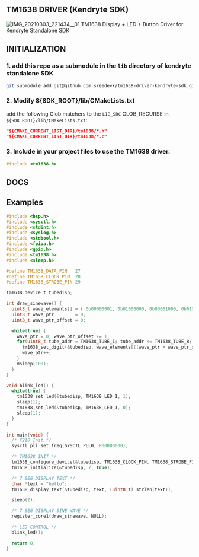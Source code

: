 ## TM1638 DRIVER (Kendryte SDK)

![IMG_20210303_221434__01](https://user-images.githubusercontent.com/36154121/109840878-871cf200-7c6e-11eb-9654-43ac66d2a9b6.jpg)
TM1638 Display + LED + Button Driver for Kendryte Standalone SDK

## INITIALIZATION

### 1. add this repo as a submodule in the `lib` directory of kendryte standalone SDK
```bash
git submodule add git@github.com:sreedevk/tm1638-driver-kendryte-sdk.git /path/to/kendryte_sdk/lib/tm1638/
```
### 2. Modify ${SDK_ROOT}/lib/CMakeLists.txt

add the following Glob matchers to the `LIB_SRC` GLOB_RECURSE in `${SDK_ROOT}/lib/CMakeLists.txt`:

```cmake
"${CMAKE_CURRENT_LIST_DIR}/tm1638/*.h"
"${CMAKE_CURRENT_LIST_DIR}/tm1638/*.c"
```
### 3. Include  in your project files to use the TM1638 driver.

```c
#include <tm1638.h>
```

## DOCS


## Examples

```c
#include <bsp.h>
#include <sysctl.h>
#include <stdint.h>
#include <syslog.h>
#include <stdbool.h>
#include <fpioa.h>
#include <gpio.h>
#include <tm1638.h>
#include <sleep.h>

#define TM1638_DATA_PIN   27
#define TM1638_CLOCK_PIN  28
#define TM1638_STROBE_PIN 29

tm1638_device_t tubedisp;

int draw_sinewave() {
  uint8_t wave_elements[] = { 0b00000001, 0b01000000, 0b00001000, 0b01000000 };
  uint8_t wave_ptr        = 0;
  uint8_t wave_ptr_offset = 0;

  while(true) {
    wave_ptr = 0; wave_ptr_offset += 1;
    for(uint8_t tube_addr = TM1638_TUBE_1; tube_addr <= TM1638_TUBE_8; tube_addr += 2) {
      tm1638_set_digit(&tubedisp, wave_elements[((wave_ptr + wave_ptr_offset) % 4)], tube_addr);
      wave_ptr++;
    }
    msleep(100);
  }
}

void blink_led() {
  while(true) {
    tm1638_set_led(&tubedisp, TM1638_LED_1, 1);
    sleep(1);
    tm1638_set_led(&tubedisp, TM1638_LED_1, 0);
    sleep(1);
  }
}

int main(void) {
  /* K210 Init */
  sysctl_pll_set_freq(SYSCTL_PLL0, 800000000);

  /* TM1638 INIT */
  tm1638_configure_device(&tubedisp, TM1638_CLOCK_PIN, TM1638_STROBE_PIN, TM1638_DATA_PIN);
  tm1638_initialize(&tubedisp, 7, true);

  /* 7 SEG DISPLAY TEXT */
  char *text = "hello";
  tm1638_display_text(&tubedisp, text, (uint8_t) strlen(text));

  sleep(2);

  /* 7 SEG DISPLAY SINE WAVE */
  register_core1(draw_sinewave, NULL);

  /* LED CONTROL */
  blink_led();

  return 0;
}
```
